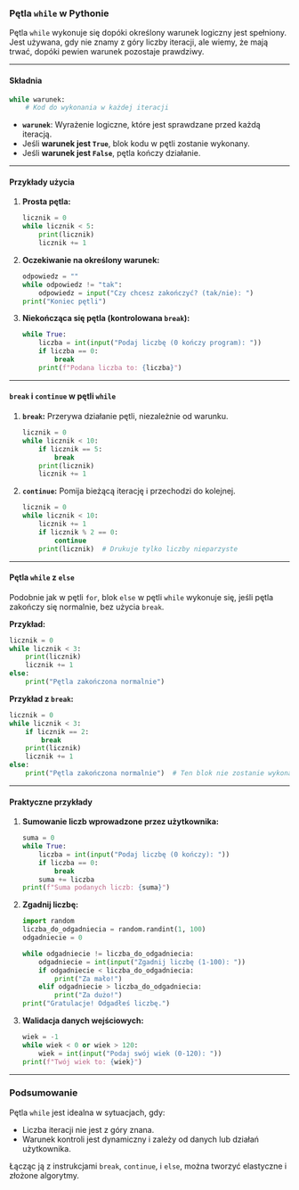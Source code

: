 ### Pętla `while` w Pythonie

Pętla `while` wykonuje się dopóki określony warunek logiczny jest spełniony. Jest używana, gdy nie znamy z góry liczby iteracji, ale wiemy, że mają trwać, dopóki pewien warunek pozostaje prawdziwy.

---

#### **Składnia**
```python
while warunek:
    # Kod do wykonania w każdej iteracji
```

- **`warunek`**: Wyrażenie logiczne, które jest sprawdzane przed każdą iteracją.
- Jeśli **warunek jest `True`**, blok kodu w pętli zostanie wykonany.
- Jeśli **warunek jest `False`**, pętla kończy działanie.

---

#### **Przykłady użycia**

1. **Prosta pętla:**
   ```python
   licznik = 0
   while licznik < 5:
       print(licznik)
       licznik += 1
   ```

2. **Oczekiwanie na określony warunek:**
   ```python
   odpowiedz = ""
   while odpowiedz != "tak":
       odpowiedz = input("Czy chcesz zakończyć? (tak/nie): ")
   print("Koniec pętli")
   ```

3. **Niekończąca się pętla (kontrolowana `break`):**
   ```python
   while True:
       liczba = int(input("Podaj liczbę (0 kończy program): "))
       if liczba == 0:
           break
       print(f"Podana liczba to: {liczba}")
   ```

---

#### **`break` i `continue` w pętli `while`**

1. **`break`:** Przerywa działanie pętli, niezależnie od warunku.
   ```python
   licznik = 0
   while licznik < 10:
       if licznik == 5:
           break
       print(licznik)
       licznik += 1
   ```

2. **`continue`:** Pomija bieżącą iterację i przechodzi do kolejnej.
   ```python
   licznik = 0
   while licznik < 10:
       licznik += 1
       if licznik % 2 == 0:
           continue
       print(licznik)  # Drukuje tylko liczby nieparzyste
   ```

---

#### **Pętla `while` z `else`**
Podobnie jak w pętli `for`, blok `else` w pętli `while` wykonuje się, jeśli pętla zakończy się normalnie, bez użycia `break`.

**Przykład:**
```python
licznik = 0
while licznik < 3:
    print(licznik)
    licznik += 1
else:
    print("Pętla zakończona normalnie")
```

**Przykład z `break`:**
```python
licznik = 0
while licznik < 3:
    if licznik == 2:
        break
    print(licznik)
    licznik += 1
else:
    print("Pętla zakończona normalnie")  # Ten blok nie zostanie wykonany
```

---

#### **Praktyczne przykłady**

1. **Sumowanie liczb wprowadzone przez użytkownika:**
   ```python
   suma = 0
   while True:
       liczba = int(input("Podaj liczbę (0 kończy): "))
       if liczba == 0:
           break
       suma += liczba
   print(f"Suma podanych liczb: {suma}")
   ```

2. **Zgadnij liczbę:**
   ```python
   import random
   liczba_do_odgadniecia = random.randint(1, 100)
   odgadniecie = 0

   while odgadniecie != liczba_do_odgadniecia:
       odgadniecie = int(input("Zgadnij liczbę (1-100): "))
       if odgadniecie < liczba_do_odgadniecia:
           print("Za mało!")
       elif odgadniecie > liczba_do_odgadniecia:
           print("Za dużo!")
   print("Gratulacje! Odgadłeś liczbę.")
   ```

3. **Walidacja danych wejściowych:**
   ```python
   wiek = -1
   while wiek < 0 or wiek > 120:
       wiek = int(input("Podaj swój wiek (0-120): "))
   print(f"Twój wiek to: {wiek}")
   ```

---

### Podsumowanie
Pętla `while` jest idealna w sytuacjach, gdy:
- Liczba iteracji nie jest z góry znana.
- Warunek kontroli jest dynamiczny i zależy od danych lub działań użytkownika.

Łącząc ją z instrukcjami `break`, `continue`, i `else`, można tworzyć elastyczne i złożone algorytmy.
